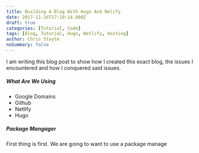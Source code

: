 ```yaml
---
title: Building A Blog With Hugo And Nelify
date: 2017-11-16T17:10:14.000Z
draft: true
categories: [Tutorial, Code]
tags: [Blog, Tutorial, Hugo, Netlify, Hosting]
author: Chris Stayte
noSummary: false
---
```

I am writing this blog post to show how I created this exact blog, the issues I encountered and how I conquered said issues.

<!--more-->

##### What Are We Using

- Google Domains
- Github
- Netlify
- Hugo

##### Package Mangager

First thing is first. We are going to want to use a package manage
